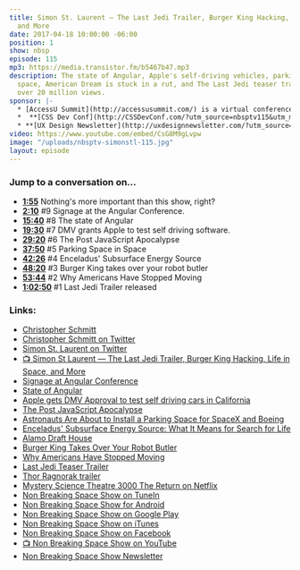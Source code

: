 ```yaml
---
title: Simon St. Laurent — The Last Jedi Trailer, Burger King Hacking, Life in Space,
  and More
date: 2017-04-18 10:00:00 -06:00
position: 1
show: nbsp
episode: 115
mp3: https://media.transistor.fm/b5467b47.mp3
description: The state of Angular, Apple's self-driving vehicles, parking spaces in
  space, American Dream is stuck in a rut, and The Last Jedi teaser trailer reaching
  over 20 million views.
sponsor: |-
  * [AccessU Summit](http://accessusummit.com/) is a virtual conference on digital accessibility techniques and policies taking place online on May 18th. Early bird tickets now on sale at [AccessUSummit.com](http://accessusummit.com/).
  *  **[CSS Dev Conf](http://CSSDevConf.com/?utm_source=nbsptv115&utm_medium=podcast&utm_campaign=cssdevconf2017)** — Conference dedicated to CSS and its super friend technologies like JavaScript, Sass, NPM, and more. A limited supply of Early Bird Tickets now on sale. [Register now!](http://CSSDevConf.com/?utm_source=nbsptv115&utm_medium=podcast&utm_campaign=cssdevconf2017)
  * **[UX Design Newsletter](http://uxdesignnewsletter.com/?utm_source=nbsptv115&utm_medium=podcast&utm_campaign=uxdesignnewsletter)** — A weekly free newsletter containing a collection of tutorials, articles, and videos about front-end design and development, plus tips on how to bring better engagement to the multi-device world curated by Christopher Schmitt. [Sign up now!](http://uxdesignnewsletter.com/?utm_source=nbsptv115&utm_medium=podcast&utm_campaign=uxdesignnewsletter)
video: https://www.youtube.com/embed/CsG8M9gLvpw
image: "/uploads/nbsptv-simonstl-115.jpg"
layout: episode
---
```


### Jump to a conversation on...

* **[1:55](#t=1:55)** Nothing's more important than this show, right?
* **[2:10](#t=2:10)** #9 Signage at the Angular Conference.
* **[15:40](#t=15:40)** #8 The state of Angular
* **[19:30](#t=19:30)** #7 DMV grants Apple to test self driving software.
* **[29:20](#t=29:20)** #6 The Post JavaScript Apocalypse
* **[37:50](#t=37:50)** #5 Parking Space in Space
* **[42:26](#t=42:26)** #4 Enceladus' Subsurface Energy Source
* **[48:20](#t=48:20)** #3 Burger King takes over your robot butler
* **[53:44](#t=53:44)** #2 Why Americans Have Stopped Moving
* **[1:02:50](#t=1:02:50)** #1 Last Jedi Trailer released


### Links:

* [Christopher Schmitt](http://Christopher.org)
* [Christopher Schmitt on Twitter](https://twitter.com/teleject)
* [Simon St. Laurent on Twitter](https://twitter.com/simonstl)
* [📺 Simon St Laurent — The Last Jedi Trailer, Burger King Hacking, Life in Space, and More](https://youtu.be/CsG8M9gLvpw)
* [Signage at Angular Conference](http://simonstl.com/ng-conf-signs/)
* [State of Angular](http://ng-conf.com/)
* [Apple gets DMV Approval to test self driving cars in California](https://www.bloomberg.com/news/articles/2017-04-14/apple-gets-dmv-approval-to-test-self-driving-cars-in-california)
* [The Post JavaScript Apocalypse](https://youtu.be/NPB34lDZj3E)
* [Astronauts Are About to Install a Parking Space for SpaceX and Boeing](http://www.popularmechanics.com/space/a22414/spacewalk-install-new-iss-components/)
* [Enceladus' Subsurface Energy Source: What It Means for Search for Life](http://www.space.com/36469-enceladus-energy-souce-search-for-life.html)
* [Alamo Draft House](https://drafthouse.com)
* [Burger King Takes Over Your Robot Butler](https://www.washingtonpost.com/news/the-switch/wp/2017/04/12/burger-king-thought-is-had-a-great-idea-instead-it-ended-up-with-a-whopper-of-a-problem/?utm_term=.940e0d6fbb92)
* [Why Americans Have Stopped Moving](https://nypost.com/2017/04/15/why-americans-have-stopped-moving/)
* [Last Jedi Teaser Trailer](https://www.youtube.com/watch?v=zB4I68XVPzQ)
* [Thor Ragnorak trailer](https://www.youtube.com/watch?v=v7MGUNV8MxU)
* [Mystery Science Theatre 3000 The Return on Netflix](https://www.netflix.com/title/80128275)
* [Non Breaking Space Show on TuneIn](http://tunein.com/radio/Non-Breaking-Space-Show-p885155/)
* [Non Breaking Space Show for Android](http://subscribeonandroid.com/feeds.goodstuff.network/nbsp)
* [Non Breaking Space Show on Google Play](https://playmusic.app.goo.gl/?ibi=com.google.PlayMusic&isi=691797987&ius=googleplaymusic&link=https://play.google.com/music/m/Iw5ik6iwalo5vmda5rqyrotdney?t%3DNon_Breaking_Space_Show%26pcampaignid%3DMKT-na-all-co-pr-mu-pod-16)
* [Non Breaking Space Show on iTunes](https://itunes.apple.com/ca/podcast/non-breaking-space-show/id507162981?mt=2&ign-mpt=uo%3D4)
* [Non Breaking Space Show on Facebook](https://www.facebook.com/nbsptv)
* [📺 Non Breaking Space Show on YouTube](https://www.youtube.com/channel/UC--mqA75V3CM8hxId0l7e_g?sub_confirmation=1)
* [Non Breaking Space Show Newsletter](http://newsletter.nonbreakingspace.tv/)
